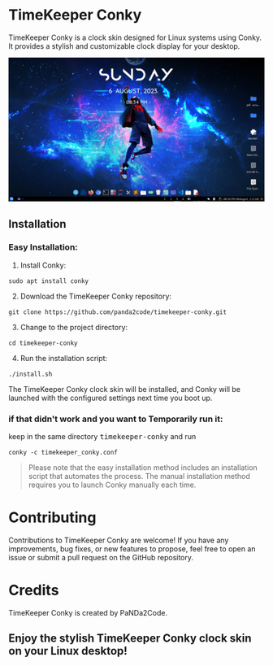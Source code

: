 # TimeKeeper Conky

TimeKeeper Conky is a clock skin designed for Linux systems using Conky. It provides a stylish and customizable clock display for your desktop.

![Alt text](/photo/Screenshot_2023-08-06_20_34_54.png "screen shot")

## Installation

### Easy Installation:

1. Install Conky:

```
sudo apt install conky
```

2. Download the TimeKeeper Conky repository:

```
git clone https://github.com/panda2code/timekeeper-conky.git
```

3. Change to the project directory:

```
cd timekeeper-conky
```

4. Run the installation script:

```
./install.sh
```

The TimeKeeper Conky clock skin will be installed, and Conky will be launched with the configured settings next time you boot up.

### if that didn't work and you want to Temporarily run it:

keep in the same directory <kbd>timekeeper-conky</kbd> and run

```
conky -c timekeeper_conky.conf
```

> Please note that the easy installation method includes an installation script that automates the process. The manual installation method requires you to launch Conky manually each time.

# Contributing

Contributions to TimeKeeper Conky are welcome! If you have any improvements, bug fixes, or new features to propose, feel free to open an issue or submit a pull request on the GitHub repository.

# Credits

TimeKeeper Conky is created by PaNDa2Code.


## Enjoy the stylish TimeKeeper Conky clock skin on your Linux desktop!
